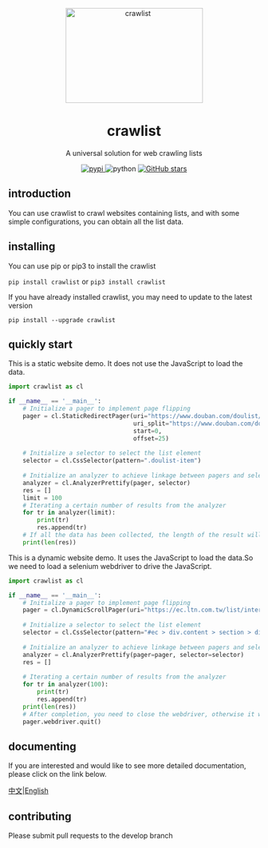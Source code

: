 <!-- markdownlint-disable MD033 MD041 -->
<p align="center">
  <a href="https://github.com/WwwwwyDev/crawlist"><img src="https://s2.loli.net/2024/04/12/C9tV8wvzUPM7lgb.png" alt="crawlist" style="width:275px; height:190px" ></a>
</p>

<div align="center">

# crawlist

<!-- prettier-ignore-start -->
<!-- markdownlint-disable-next-line MD036 -->
A universal solution for web crawling lists
<!-- prettier-ignore-end -->

<p align="center">
  <a href="https://pypi.python.org/pypi/crawlist">
    <img src="https://img.shields.io/pypi/v/crawlist" alt="pypi">
  </a>
  <img src="https://img.shields.io/badge/python-3.10.0+-blue" alt="python">
  <a href="https://github.com/WwwwwyDev/crawlist/stargazers"><img src="https://img.shields.io/github/stars/WwwwwyDev/crawlist" alt="GitHub stars"style="max-width: 100%;">
  </a>
  <br/>
</p>
</div>


## introduction

You can use crawlist to crawl websites containing lists, and with some simple configurations, you can obtain all the list data.

## installing
You can use pip or pip3 to install the crawlist

`pip install crawlist` or `pip3 install crawlist`

If you have already installed crawlist, you may need to update to the latest version

`pip install --upgrade crawlist`

## quickly start
This is a static website demo. It does not use the JavaScript to load the data.
```python
import crawlist as cl

if __name__ == '__main__':
    # Initialize a pager to implement page flipping 
    pager = cl.StaticRedirectPager(uri="https://www.douban.com/doulist/893264/?start=0&sort=seq&playable=0&sub_type=",
                                   uri_split="https://www.douban.com/doulist/893264/?start=%v&sort=seq&playable=0&sub_type=",
                                   start=0,
                                   offset=25) 
    
    # Initialize a selector to select the list element
    selector = cl.CssSelector(pattern=".doulist-item")
    
    # Initialize an analyzer to achieve linkage between pagers and selectors
    analyzer = cl.AnalyzerPrettify(pager, selector)
    res = []
    limit = 100
    # Iterating a certain number of results from the analyzer
    for tr in analyzer(limit): 
        print(tr)
        res.append(tr)
    # If all the data has been collected, the length of the result will be less than the limit
    print(len(res))
```
This is a dynamic website demo. It uses the JavaScript to load the data.So we need to load a selenium webdriver to drive the JavaScript.
```python
import crawlist as cl

if __name__ == '__main__':
    # Initialize a pager to implement page flipping 
    pager = cl.DynamicScrollPager(uri="https://ec.ltn.com.tw/list/international")
    
    # Initialize a selector to select the list element
    selector = cl.CssSelector(pattern="#ec > div.content > section > div.whitecon.boxTitle.boxText > ul > li")
    
    # Initialize an analyzer to achieve linkage between pagers and selectors
    analyzer = cl.AnalyzerPrettify(pager=pager, selector=selector)
    res = []
    
    # Iterating a certain number of results from the analyzer
    for tr in analyzer(100):
        print(tr)
        res.append(tr)
    print(len(res))
    # After completion, you need to close the webdriver, otherwise it will occupy your memory resources
    pager.webdriver.quit()

```

## documenting
If you are interested and would like to see more detailed documentation, please click on the link below.

[中文](https://wwydev.gitbook.io/crawlist-zh/ "中文文档")|[English](https://wwydev.gitbook.io/crawlist "English Document")

## contributing
Please submit pull requests to the develop branch
